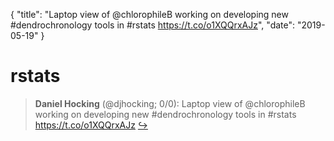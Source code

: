 {
  "title": "Laptop view of ⁦@chlorophileB⁩ working on developing new #dendrochronology tools in #rstats https://t.co/o1XQQrxAJz",
  "date": "2019-05-19"
}

# rstats

> **Daniel Hocking** (@djhocking; 0/0): Laptop view of ⁦@chlorophileB⁩ working on developing new #dendrochronology tools in #rstats https://t.co/o1XQQrxAJz  [&#8618;](https://twitter.com/dataandme/status/1129899457905139712)

<!-- -->


